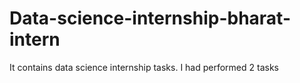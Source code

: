 # Data-science-internship-bharat-intern
It contains data science internship tasks. I had performed 2 tasks 
